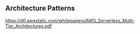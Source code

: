 ## Architecture Patterns

https://d0.awsstatic.com/whitepapers/AWS_Serverless_Multi-Tier_Architectures.pdf
